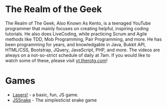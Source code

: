 # The Realm of the Geek

The Realm of The Geek, Also Known As Kento, is a teenaged YouTube programmer that mainly focuses on creating helpful, inspiring coding tutorials. He also does LiveCoding, while practicing Scrum and Agile methods like TDD, Mob Programming, Pair Programming, and more. He has been programming for years, and knowledgable in Java, Bukkit API, HTML/CSS, Bootstrap, JQuery, JavaScript, PHP, and more. The videos are always on a not-so-strict schedule of daily at 7am. If you would like to watch some of these, please visit [yt.therotg.com](http://s.therotg.com/youtube?source=githubreadme)!

# Games
- [Lasers!](http://s.therotg.com/lasers?source=githubreadme) - a basic, fun, JS game.
- [JSSnake](http://s.therotg.com/snake?source=githubreadme) - The simplesticist snake game 

